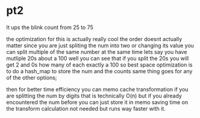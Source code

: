 # pt2
It ups the blink count from 25 to 75

the optimization for this is actually really cool
the order doesnt actually matter since you are just spliting the num into two or changing its value
you can split multiple of the same number at the same time
lets say you have mutliple 20s about a 100
well you can see that if you split the 20s
you will get 2 and 0s
how many of each
exactly a 100
so best space optimization is to do a hash_map to store the num and the counts
same thing goes for any of the other options;


then for better time efficiency you can memo cache transformation
if you are splitting the num by digits that is technically O(n) but if you already encountered the num before you can just store it in memo
saving time on the transform calculation not needed but runs way faster with it.